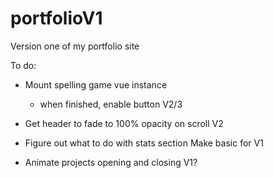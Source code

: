 # portfolioV1
Version one of my portfolio site


To do:

- Mount spelling game vue instance
	- when finished, enable button
	V2/3

- Get header to fade to 100% opacity on scroll
	V2

- Figure out what to do with stats section
	Make basic for V1

- Animate projects opening and closing
	V1?